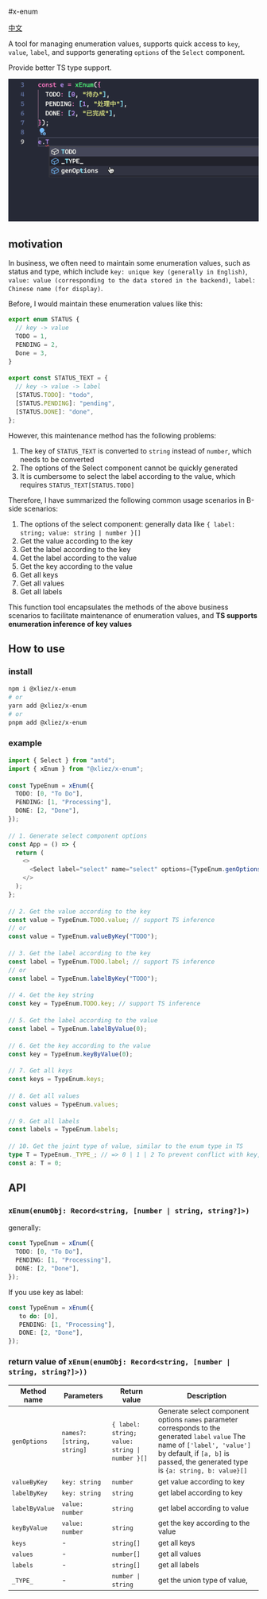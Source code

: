 #x-enum

[中文](./README.zh-CN.md)

A tool for managing enumeration values, supports quick access to `key`, `value`, `label`, and supports generating `options` of the `Select` component.

Provide better TS type support.

![sampel](./sample.gif)

## motivation

In business, we often need to maintain some enumeration values, such as status and type, which include `key: unique key (generally in English)`, `value: value (corresponding to the data stored in the backend)`,` label: Chinese name (for display)`.

Before, I would maintain these enumeration values like this:

```ts
export enum STATUS {
  // key -> value
  TODO = 1,
  PENDING = 2,
  Done = 3,
}

export const STATUS_TEXT = {
  // key -> value -> label
  [STATUS.TODO]: "todo",
  [STATUS.PENDING]: "pending",
  [STATUS.DONE]: "done",
};
```

However, this maintenance method has the following problems:

1. The key of `STATUS_TEXT` is converted to `string` instead of `number`, which needs to be converted
2. The options of the Select component cannot be quickly generated
3. It is cumbersome to select the label according to the value, which requires `STATUS_TEXT[STATUS.TODO]`

Therefore, I have summarized the following common usage scenarios in B-side scenarios:

1. The options of the select component: generally data like `{ label: string; value: string | number }[]`
2. Get the value according to the key
3. Get the label according to the key
4. Get the label according to the value
5. Get the key according to the value
6. Get all keys
7. Get all values
8. Get all labels

This function tool encapsulates the methods of the above business scenarios to facilitate maintenance of enumeration values, and **TS supports enumeration inference of key values**

## How to use

### install

```bash
npm i @xliez/x-enum
# or
yarn add @xliez/x-enum
# or
pnpm add @xliez/x-enum
```

### example

```ts
import { Select } from "antd";
import { xEnum } from "@xliez/x-enum";

const TypeEnum = xEnum({
  TODO: [0, "To Do"],
  PENDING: [1, "Processing"],
  DONE: [2, "Done"],
});

// 1. Generate select component options
const App = () => {
  return (
    <>
      <Select label="select" name="select" options={TypeEnum.genOptions()} />
    </>
  );
};

// 2. Get the value according to the key
const value = TypeEnum.TODO.value; // support TS inference
// or
const value = TypeEnum.valueByKey("TODO");

// 3. Get the label according to the key
const label = TypeEnum.TODO.label; // support TS inference
// or
const label = TypeEnum.labelByKey("TODO");

// 4. Get the key string
const key = TypeEnum.TODO.key; // support TS inference

// 5. Get the label according to the value
const label = TypeEnum.labelByValue(0);

// 6. Get the key according to the value
const key = TypeEnum.keyByValue(0);

// 7. Get all keys
const keys = TypeEnum.keys;

// 8. Get all values
const values = TypeEnum.values;

// 9. Get all labels
const labels = TypeEnum.labels;

// 10. Get the joint type of value, similar to the enum type in TS
type T = TypeEnum._TYPE_; // => 0 | 1 | 2 To prevent conflict with key, add an underscore
const a: T = 0;
```

## API

### `xEnum(enumObj: Record<string, [number | string, string?]>)`

generally:

```ts
const TypeEnum = xEnum({
  TODO: [0, "To Do"],
  PENDING: [1, "Processing"],
  DONE: [2, "Done"],
});
```

If you use key as label:

```ts
const TypeEnum = xEnum({
   to do: [0],
   PENDING: [1, "Processing"],
   DONE: [2, "Done"],
});
```

### return value of `xEnum(enumObj: Record<string, [number | string, string?]>))` 

| Method name    | Parameters                 | Return value                                   | Description                                                                                                                                                                                                          |
| -------------- | -------------------------- | ---------------------------------------------- | -------------------------------------------------------------------------------------------------------------------------------------------------------------------------------------------------------------------- |
| `genOptions`   | `names?: [string, string]` | `{ label: string; value: string \| number }[]` | Generate select component options `names` parameter corresponds to the generated `label` `value` The name of `['label', 'value']` by default, if `[a, b]` is passed, the generated type is `{a: string, b: value}[]` |
| `valueByKey`   | `key: string`              | `number`                                       | get value according to key                                                                                                                                                                                           |
| `labelByKey`   | `key: string`              | `string`                                       | get label according to key                                                                                                                                                                                           |
| `labelByValue` | `value: number`            | `string`                                       | get label according to value                                                                                                                                                                                         |
| `keyByValue`   | `value: number`            | `string`                                       | get the key according to the value                                                                                                                                                                                   |
| `keys`         | -                          | `string[]`                                     | get all keys                                                                                                                                                                                                         |
| `values`       | -                          | `number[]`                                     | get all values                                                                                                                                                                                                       |
| `labels`       | -                          | `string[]`                                     | get all labels                                                                                                                                                                                                       |
| `_TYPE_`       | -                          | `number \| string`                             | get the union type of value,                                                                                                                                                                                         |
